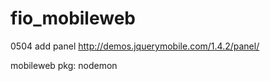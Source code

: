 fio_mobileweb
=============
0504
add panel
http://demos.jquerymobile.com/1.4.2/panel/

mobileweb
pkg:
nodemon
